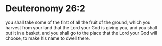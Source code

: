 # Deuteronomy 26:2

you shall take some of the first of all the fruit of the ground, which you harvest from your land that the Lord your God is giving you, and you shall put it in a basket, and you shall go to the place that the Lord your God will choose, to make his name to dwell there.
